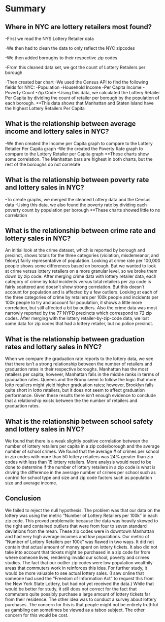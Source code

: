 # Summary
## Where in NYC are lottery retailers most found? 
-First we read the NYS Lottery Retailer data

-We then had to clean the data to only reflect the NYC zipcodes

-We then added boroughs to their respective zip codes

-From this cleaned data set, we got the count of Lottery Retailers per borough

-Then created bar chart
-We used the Census API to find the following fields for NYC:
    -Population
    -Household Income
    -Per Capita Income
    -Poverty Count
    -Zip Code
-Using this data, we calculated the Lottery Retailer Per Capita by dividing the count of retailer per borough by the population of each borough.
**This data shows that Manhattan and Staten Island have the highest Lottery Retailers Per Capita 

## What is the relationship between average income and lottery sales in NYC?
-We then created the Income per Capita graph to compare to the Lottery Retailer Per Capita graph
-We the created the Poverty Rate graph to compare to the Lottery Retailer per Capita graph
**These charts show some correlation. The Manhattan bars are highest in both charts, but the rest of the boroughs do not correlate

## What is the relationship between poverty rate and lottery sales in NYC?
-To create graphs, we merged the cleaned Lottery data and the Census data
-Using this data, we also found the poverty rate by dividing each poverty count by population per borough
**These charts showed little to no correlation

## What is the relationship between crime rate and lottery sales in NYC?
An initial look at the crime dataset, which is reported by borough and precinct, shows totals for the three categories (violation, misdemeanor, and felony) fairly representative of population. Looking at crime rate per 100,000 people shows some differences based on borough.
But we wanted to look at crime versus lottery retailers on a more granular level, so we broke them down by zip code. After merging crime data with lottery retailer data, each category of crime by total incidents versus total retailers per zip code is fairly scattered and doesn’t show strong correlation. But this doesn’t account for population and is affected by a few outliers. Looking at each of the three categories of crime by retailers per 100k people and incidents per 100k people to try and account for population, it shows a little more correlation, but still affected a bit by outliers. Also the crime data was most narrowly reported by the 77 NYPD precincts which correspond to 72 zip codes. After merging with the lottery retailer-by-zip-code data, we lost some data for zip codes that had a lottery retailer, but no police precinct.

## What is the relationship between graduation rates and lottery sales in NYC?
When we compare the graduation rate reports to the lottery data, we see that there isn’t a strong relationship between the number of retailers and graduation rates in their respective boroughs. Manhattan has the most retailers per capita; however, Manhattan falls in the middle ranks in terms of graduation rates. Queens and the Bronx seem to follow the logic that more lotto retailers might yield higher graduation rates; however, Brooklyn falls quite short in lotto retailers, but it does not seem to affect graduation performance. Given these results there isn’t enough evidence to conclude that a relationship exists between the the number of retailers and graduation rates. 

## What is the relationship between school safety and lottery sales in NYC?
We found that there is a weak slightly positive correlation between the number of lottery retailers per capita in a zip code/borough and the average number of school crimes. We found that the average # of crimes per school in zip codes with more than 50 lottery retailers was 24% greater than zip codes with less than 15 lottery retailers. More analysis would need to be done to determine if the number of lottery retailers in a zip code is what is driving the difference in the average number of crimes per school such as control for school type and size and zip code factors such as population size and average income.

## Conclusion
We failed to reject the null hypothesis. The problem was that our data on the lottery was using the metric “Number of Lottery Retailers per 100k” in each zip code. This proved problematic because the data was heavily skewed to the right and contained outliers that were from four to seven standard deviations from the mean. These zip codes were in downtown Manhattan and had very high average incomes and low populations. Our metric of “Number of Lottery Retailers per 100k” was flawed in two ways. It did not contain that actual amount of money spent on lottery tickets. It also did not take into account that tickets might be purchased in a zip code far from where someone lives, rendering invalid our school, poverty and crimes studies. The fact that our outlier zip codes were low population wealthily areas that commuters work in reinforces this idea. For further study, it would be more valuable to see actual lottery sales. (I saw online that someone had used the “Freedom of Information Act” to request this from the New York State Lottery, but had not yet received the data.) While that would be better for study, it still does not correct for the fact that commuters quite possibly purchase a large amount of lottery tickets far from their residence. The other idea was to conduct a survey about lottery purchases. The concern for this is that people might not be entirely truthful as gambling can sometimes be viewed as a taboo subject. The other concern for this would be cost.
